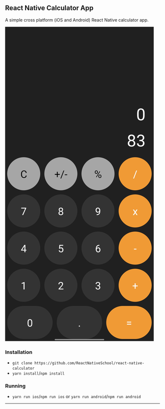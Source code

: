 ## React Native Calculator App

A simple cross platform (iOS and Android) React Native calculator app.

![Demo](./assets/demo.jpg)

### Installation

- `git clone https://github.com/ReactNativeSchool/react-native-calculator`
- `yarn install`/`npm install`

### Running

- `yarn run ios`/`npm run ios` or `yarn run android`/`npm run android`

---

